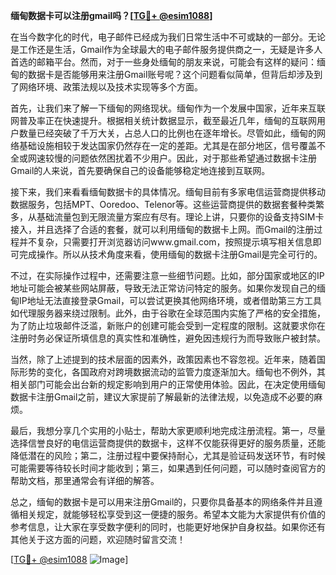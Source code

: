 **缅甸数据卡可以注册gmail吗？[[TG💪+ @esim1088](https://t.me/s/esim1088)]**

在当今数字化的时代，电子邮件已经成为我们日常生活中不可或缺的一部分。无论是工作还是生活，Gmail作为全球最大的电子邮件服务提供商之一，无疑是许多人首选的邮箱平台。然而，对于一些身处缅甸的朋友来说，可能会有这样的疑问：缅甸的数据卡是否能够用来注册Gmail账号呢？这个问题看似简单，但背后却涉及到了网络环境、政策法规以及技术实现等多个方面。

首先，让我们来了解一下缅甸的网络现状。缅甸作为一个发展中国家，近年来互联网普及率正在快速提升。根据相关统计数据显示，截至最近几年，缅甸的互联网用户数量已经突破了千万大关，占总人口的比例也在逐年增长。尽管如此，缅甸的网络基础设施相较于发达国家仍然存在一定的差距。尤其是在部分地区，信号覆盖不全或网速较慢的问题依然困扰着不少用户。因此，对于那些希望通过数据卡注册Gmail的人来说，首先要确保自己的设备能够稳定地连接到互联网。

接下来，我们来看看缅甸数据卡的具体情况。缅甸目前有多家电信运营商提供移动数据服务，包括MPT、Ooredoo、Telenor等。这些运营商提供的数据套餐种类繁多，从基础流量包到无限流量方案应有尽有。理论上讲，只要你的设备支持SIM卡接入，并且选择了合适的套餐，就可以利用缅甸的数据卡上网。而Gmail的注册过程并不复杂，只需要打开浏览器访问www.gmail.com，按照提示填写相关信息即可完成操作。所以从技术角度来看，使用缅甸的数据卡注册Gmail是完全可行的。

不过，在实际操作过程中，还需要注意一些细节问题。比如，部分国家或地区的IP地址可能会被某些网站屏蔽，导致无法正常访问特定的服务。如果你发现自己的缅甸IP地址无法直接登录Gmail，可以尝试更换其他网络环境，或者借助第三方工具如代理服务器来绕过限制。此外，由于谷歌在全球范围内实施了严格的安全措施，为了防止垃圾邮件泛滥，新账户的创建可能会受到一定程度的限制。这就要求你在注册时务必保证所填信息的真实性和准确性，避免因违规行为而导致账户被封禁。

当然，除了上述提到的技术层面的因素外，政策因素也不容忽视。近年来，随着国际形势的变化，各国政府对跨境数据流动的监管力度逐渐加大。缅甸也不例外，其相关部门可能会出台新的规定影响到用户的正常使用体验。因此，在决定使用缅甸数据卡注册Gmail之前，建议大家提前了解最新的法律法规，以免造成不必要的麻烦。

最后，我想分享几个实用的小贴士，帮助大家更顺利地完成注册流程。第一，尽量选择信誉良好的电信运营商提供的数据卡，这样不仅能获得更好的服务质量，还能降低潜在的风险；第二，注册过程中要保持耐心，尤其是验证码发送环节，有时候可能需要等待较长时间才能收到；第三，如果遇到任何问题，可以随时查阅官方的帮助文档，那里通常会有详细的解答。

总之，缅甸的数据卡是可以用来注册Gmail的，只要你具备基本的网络条件并且遵循相关规定，就能够轻松享受到这一便捷的服务。希望本文能为大家提供有价值的参考信息，让大家在享受数字便利的同时，也能更好地保护自身权益。如果你还有其他关于这方面的问题，欢迎随时留言交流！

[[TG💪+ @esim1088](https://t.me/s/esim1088) ![Image](https://i.postimg.cc/4NQfJmqS/Snipaste-2025-05-13-00-14-12.png)]